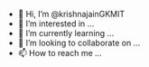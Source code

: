 - 👋 Hi, I’m @krishnajainGKMIT
- 👀 I’m interested in ...
- 🌱 I’m currently learning ...
- 💞️ I’m looking to collaborate on ...
- 📫 How to reach me ...

<!---
krishnajainGKMIT/krishnajainGKMIT is a ✨ special ✨ repository because its `README.md` (this file) appears on your GitHub profile.
You can click the Preview link to take a look at your changes.
--->
